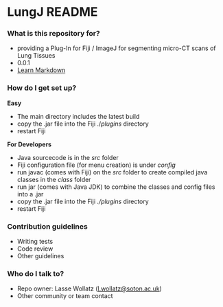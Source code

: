 # LungJ README #

### What is this repository for? ###

* providing a Plug-In for Fiji / ImageJ for segmenting micro-CT scans of Lung Tissues
* 0.0.1
* [Learn Markdown](https://bitbucket.org/tutorials/markdowndemo)

### How do I get set up? ###

**Easy**

* The main directory includes the latest build
* copy the .jar file into the Fiji ./*plugins* directory
* restart Fiji

**For Developers**

* Java sourcecode is in the *src* folder
* Fiji configuration file (for menu creation) is under *config*
* run javac (comes with Fiji) on the *src* folder to create compiled java classes in the *class* folder
* run jar (comes with Java JDK) to combine the classes and config files into a .jar
* copy the .jar file into the Fiji *./plugins* directory
* restart Fiji

### Contribution guidelines ###

* Writing tests
* Code review
* Other guidelines

### Who do I talk to? ###

* Repo owner: Lasse Wollatz (l.wollatz@soton.ac.uk)
* Other community or team contact
